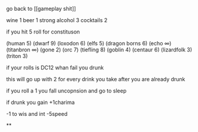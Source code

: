 go back to [[gameplay shit]]

wine 1
beer 1
strong alcohol 3
cocktails 2

  

if you hit 5 roll for constituson

(human 5)
(dwarf 9)
(loxodon 6)
(elfs 5)
(dragon borns 6)
(echo ∞)
(titanbron ∞)
(gone 2)
(orc 7)
(tiefling 8)
(goblin 4)
(centaur 6)
(lizardfolk 3)
(triton 3)

  

if your rolls is DC12 whan fail you drunk

this will go up with 2 for every drink you take after you are already drunk

if you roll a 1 you fall uncopnsion and go to sleep 

  

if drunk you gain +1charima

-1 to wis and int -5speed

**